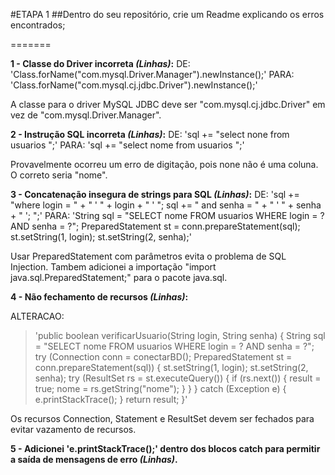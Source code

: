 #ETAPA 1
##Dentro do seu repositório, crie um Readme explicando os erros encontrados;

=======

**1 - Classe do Driver incorreta ***(Linhas)***:**
DE: 'Class.forName("com.mysql.Driver.Manager").newInstance();'
PARA: 'Class.forName("com.mysql.cj.jdbc.Driver").newInstance();'

A classe para o driver MySQL JDBC deve ser "com.mysql.cj.jdbc.Driver" em vez de "com.mysql.Driver.Manager".

**2 - Instrução SQL incorreta ***(Linhas)***:**
DE: 'sql += "select none from usuarios ";'
PARA: 'sql += "select nome from usuarios ";'

Provavelmente ocorreu um erro de digitação, pois none não é uma coluna. O correto seria "nome".

**3 - Concatenação insegura de strings para SQL ***(Linhas)***:**
DE: 'sql += "where login = " + " ' " + login + " ' ";
sql += " and senha = " + " ' " + senha + " '; ";'
PARA: 'String sql = "SELECT nome FROM usuarios WHERE login = ? AND senha = ?";
PreparedStatement st = conn.prepareStatement(sql);
st.setString(1, login);
st.setString(2, senha);'

Usar PreparedStatement com parâmetros evita o problema de SQL Injection.
Tambem adicionei a importação "import java.sql.PreparedStatement;" para o pacote java.sql.

**4 - Não fechamento de recursos ***(Linhas)***:**

ALTERACAO:

>'public boolean verificarUsuario(String login, String senha) {
    String sql = "SELECT nome FROM usuarios WHERE login = ? AND senha = ?";
    try (Connection conn = conectarBD();
         PreparedStatement st = conn.prepareStatement(sql)) {
        st.setString(1, login);
        st.setString(2, senha);
        try (ResultSet rs = st.executeQuery()) {
            if (rs.next()) {
                result = true;
                nome = rs.getString("nome");
            }
        }
    } catch (Exception e) {
        e.printStackTrace();
    }
    return result;
}'


Os recursos Connection, Statement e ResultSet devem ser fechados para evitar vazamento de recursos.

**5 - Adicionei 'e.printStackTrace();' dentro dos blocos catch para permitir a saída de mensagens de erro ***(Linhas)***.**
